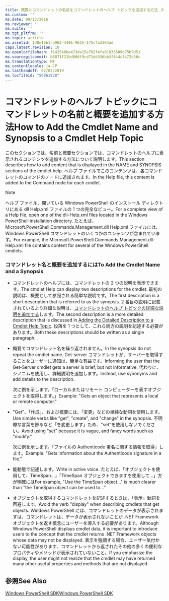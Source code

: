 ```yaml
---
title: 概要とコマンドレットの名前をコマンドレットのヘルプ トピックを追加する方法 |Microsoft Docs
ms.custom: ''
ms.date: 09/13/2016
ms.reviewer: ''
ms.suite: ''
ms.tgt_pltfrm: ''
ms.topic: article
ms.assetid: 1d0e1eb1-a962-4406-9625-175cfa3364ad
caps.latest.revision: 10
ms.openlocfilehash: f142548be473da15e702f4fa01835609d75b9d51
ms.sourcegitcommit: b6871f21bd666f9cd71dd336bb3f844cf472b56c
ms.translationtype: MT
ms.contentlocale: ja-JP
ms.lasthandoff: 02/03/2019
ms.locfileid: "56861828"
---
```

# <a name="how-to-add-the-cmdlet-name-and-synopsis-to-a-cmdlet-help-topic"></a><span data-ttu-id="4ed7a-102">コマンドレットのヘルプ トピックにコマンドレットの名前と概要を追加する方法</span><span class="sxs-lookup"><span data-stu-id="4ed7a-102">How to Add the Cmdlet Name and Synopsis to a Cmdlet Help Topic</span></span>

<span data-ttu-id="4ed7a-103">このセクションでは、名前と概要セクションでは、コマンドレットのヘルプに表示されるコンテンツを追加する方法について説明します。</span><span class="sxs-lookup"><span data-stu-id="4ed7a-103">This section describes how to add content that is displayed in the NAME and SYNOPSIS sections of the cmdlet help.</span></span> <span data-ttu-id="4ed7a-104">ヘルプ ファイルでこのコンテンツは、各コマンドレットのコマンドのノードに追加されます。</span><span class="sxs-lookup"><span data-stu-id="4ed7a-104">In the Help file, this content is added to the Command node for each cmdlet.</span></span>

> [!NOTE]
> <span data-ttu-id="4ed7a-105">ヘルプ ファイル、開いている Windows PowerShell のインストール ディレクトリにある dll Help.xml ファイルの 1 つの完全なビュー。</span><span class="sxs-lookup"><span data-stu-id="4ed7a-105">For a complete view of a Help file, open one of the dll-Help.xml files located in the Windows PowerShell installation directory.</span></span> <span data-ttu-id="4ed7a-106">たとえば、Microsoft.PowerShell.Commands.Management.dll Help.xml ファイルには、Windows PowerShell コマンドレットのいくつかのコンテンツが含まれています。</span><span class="sxs-lookup"><span data-stu-id="4ed7a-106">For example, the Microsoft.PowerShell.Commands.Management.dll-Help.xml file contains content for several of the Windows PowerShell cmdlets.</span></span>

### <a name="to-add-the-cmdlet-name-and-a-synopsis"></a><span data-ttu-id="4ed7a-107">コマンドレット名と概要を追加するには</span><span class="sxs-lookup"><span data-stu-id="4ed7a-107">To Add the Cmdlet Name and a Synopsis</span></span>

- <span data-ttu-id="4ed7a-108">コマンドレットのヘルプには、コマンドレットの 2 つの説明を表示できます。</span><span class="sxs-lookup"><span data-stu-id="4ed7a-108">The cmdlet Help can display two descriptions for the cmdlet.</span></span> <span data-ttu-id="4ed7a-109">最初の説明は、概要として参照される簡単な説明です。</span><span class="sxs-lookup"><span data-stu-id="4ed7a-109">The first description is a short description that is referred to as the synopsis.</span></span> <span data-ttu-id="4ed7a-110">2 番目の説明に記載されているより詳細な説明は、[コマンドレットのヘルプ トピックの詳細な説明を追加する](./how-to-add-a-cmdlet-description.md)します。</span><span class="sxs-lookup"><span data-stu-id="4ed7a-110">The second description is a more detailed description that is discussed in [Adding the Detailed Description to a Cmdlet Help Topic](./how-to-add-a-cmdlet-description.md).</span></span> <span data-ttu-id="4ed7a-111">段落を 1 つとして、これら両方の説明を記述する必要があります。</span><span class="sxs-lookup"><span data-stu-id="4ed7a-111">Both these descriptions should be written as a single paragraph.</span></span>

- <span data-ttu-id="4ed7a-112">概要でコマンドレット名を繰り返されません。</span><span class="sxs-lookup"><span data-stu-id="4ed7a-112">In the synopsis do not repeat the cmdlet name.</span></span> <span data-ttu-id="4ed7a-113">Get-server コマンドレットが、サーバーを取得することをユーザーに通知は、簡単な有益です。</span><span class="sxs-lookup"><span data-stu-id="4ed7a-113">Informing the user that the Get-Server cmdlet gets a server is brief, but not informative.</span></span> <span data-ttu-id="4ed7a-114">代わりに、シノニムを使用し、詳細説明を追加します。</span><span class="sxs-lookup"><span data-stu-id="4ed7a-114">Instead, use synonyms and add details to the description.</span></span>

  <span data-ttu-id="4ed7a-115">次に例を示します。「ローカルまたはリモート コンピューターを表すオブジェクトを取得します。」</span><span class="sxs-lookup"><span data-stu-id="4ed7a-115">Example: "Gets an object that represents a local or remote computer."</span></span>

- <span data-ttu-id="4ed7a-116">"Get"、「作成」、および概要には、「変更」などの単純な動詞を使用します。</span><span class="sxs-lookup"><span data-stu-id="4ed7a-116">Use simple verbs like "get", "create", and "change" in the synopsis.</span></span> <span data-ttu-id="4ed7a-117">不明瞭な言葉を飾るなど「を変更します」ため、"set"を使用しないでください。</span><span class="sxs-lookup"><span data-stu-id="4ed7a-117">Avoid using "set" because it is vague, and fancy words such as "modify."</span></span>

  <span data-ttu-id="4ed7a-118">次に例を示します。「ファイルの Authenticode 署名に関する情報を取得」します。</span><span class="sxs-lookup"><span data-stu-id="4ed7a-118">Example: "Gets information about the Authenticode signature in a file."</span></span>

- <span data-ttu-id="4ed7a-119">能動態で記述します。</span><span class="sxs-lookup"><span data-stu-id="4ed7a-119">Write in active voice.</span></span> <span data-ttu-id="4ed7a-120">たとえば、「オブジェクトを使用して、TimeSpan...」「TimeSpan オブジェクトできますを使用して...」方が明確には</span><span class="sxs-lookup"><span data-stu-id="4ed7a-120">For example, "Use the TimeSpan object..." is much clearer than "the TimeSpan object can be used to..."</span></span>

- <span data-ttu-id="4ed7a-121">オブジェクトを取得するコマンドレットを記述するときは、「表示」動詞を回避します。</span><span class="sxs-lookup"><span data-stu-id="4ed7a-121">Avoid the verb "display" when describing cmdlets that get objects.</span></span> <span data-ttu-id="4ed7a-122">Windows PowerShell には、コマンドレットのデータが表示されますは、コマンドレットは、データが表示されないことが .NET Framework オブジェクトを返す概念にユーザーを導入する必要があります。</span><span class="sxs-lookup"><span data-stu-id="4ed7a-122">Although Windows PowerShell displays cmdlet data, it is important to introduce users to the concept that the cmdlet returns .NET Framework objects whose data may not be displayed.</span></span> <span data-ttu-id="4ed7a-123">表示を強調する場合、ユーザー気付かない可能性があります、コマンドレットから返されたその他の多くの便利なプロパティやメソッドが表示されていないこと。</span><span class="sxs-lookup"><span data-stu-id="4ed7a-123">If you emphasize the display, the user might not realize that the cmdlet may have returned many other useful properties and methods that are not displayed.</span></span>

## <a name="see-also"></a><span data-ttu-id="4ed7a-124">参照</span><span class="sxs-lookup"><span data-stu-id="4ed7a-124">See Also</span></span>

 [<span data-ttu-id="4ed7a-125">Windows PowerShell SDK</span><span class="sxs-lookup"><span data-stu-id="4ed7a-125">Windows PowerShell SDK</span></span>](../windows-powershell-reference.md)